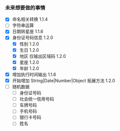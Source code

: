 ### 未来想要做的事情

- [x] 命名相关转换 1.1.4
- [ ] 字符串运算
- [x] 日期转星座 1.1.6
- [x] 身份证号码信息 1.2.0
  - [x] 性别 1.2.0
  - [x] 生日 1.2.0
  - [x] 地区 仅输出区域码 1.2.0
  - [x] 星座 1.2.0
  - [x] 年龄 1.2.0
- [x] 增加执行时间输出 1.1.6
- [x] 开始增加 String|Date|Number|Object 拓展方法 1.2.0
- [ ] 随机数据
  - [ ] 身份证号码
  - [ ] 社会统一信用号码
  - [ ] 车牌号码
  - [ ] 手机号码
  - [ ] 银行卡号码
  - [ ] 姓名